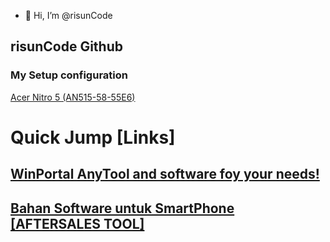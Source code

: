 - 👋 Hi, I’m @risunCode
## risunCode Github

### My Setup configuration
[Acer Nitro 5 (AN515-58-55E6)](https://store.acer.com/en-id/nitro-5-an-515-58-i5-nh-qfhsn-002)
<!---- Processor : Intel® Core™ i5-12500H processor (18MB cache, up to 4.50Ghz) 
- OS : [Windows 11 Pro, Build 26100.3194)
- Memory : 2*8GB DDR4 3200MT/s
- Storage : 512GB SSD NVMe (Micron)
- Inch, Res, Ratio, Panel : 15.6" FHD LED IPS 144Hz
- Intel Iris Xe 1GB (integrated) 45W TDP
- Graphics : NVIDIA® GeForce® RTX 3050 with 4GB of GDDR6 (95W TGP)
- Adaptor Power 180W--->

# Quick Jump [Links]
## [WinPortal AnyTool and software foy your needs!](https://github.com/risunCode/winportal.github.io)
## [Bahan Software untuk SmartPhone [AFTERSALES TOOL]](https://github.com/risunCode/Phone_AfterSalesTool)
<!---
sunta
risun code
code risun
risun
risuncode
kode risun
risun code
Last edited, 24 Nov 2024
DindaLuka/DindaLuka is a ✨ special ✨ repository because its `README.md` (this file) appears on your GitHub profile.
You can click the Preview link to take a look at your changes.
--->
